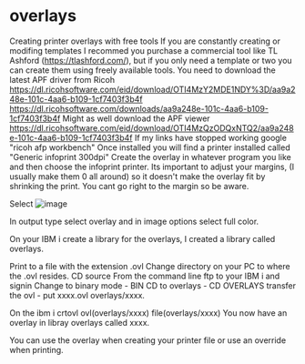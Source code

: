 # overlays
Creating printer overlays with free tools
If you are constantly creating or modifing templates I recommed you purchase a commercial tool like TL Ashford (https://tlashford.com/), but if you only need a template or two you can create them using freely available tools.
You need to download the latest APF driver from Ricoh https://dl.ricohsoftware.com/eid/download/OTI4MzY2MDE1NDY%3D/aa9a248e-101c-4aa6-b109-1cf7403f3b4f  https://dl.ricohsoftware.com/downloads/aa9a248e-101c-4aa6-b109-1cf7403f3b4f
Might as well download the APF viewer https://dl.ricohsoftware.com/eid/download/OTI4MzQzODQxNTQ2/aa9a248e-101c-4aa6-b109-1cf7403f3b4f
If my links have stopped working google "ricoh afp workbench"
Once installed you will find a printer installed called "Generic infoprint 300dpi"
Create the overlay in whatever program you like and then choose the infoprint printer.
Its important to adjust your margins, (I usually make them 0 all around) so it doesn't make the overlay fit by shrinking the print. You cant go right to the margin so be aware.

Select ![image](https://github.com/user-attachments/assets/71bd1af6-984f-4307-a893-98e278ffd90a)

In output type select overlay and in image options select full color.

On your IBM i create a library for the overlays, I created a library called overlays. 

Print to a file with the extension .ovl
Change directory on your PC to where the .ovl resides. CD source
From the command line ftp to your IBM i and signin 
Change to binary mode - BIN
CD to overlays - CD OVERLAYS
transfer the ovl - put xxxx.ovl overlays/xxxx.

On the ibm i crtovl ovl(overlays/xxxx) file(overlays/xxxx)
You now have an overlay in libray overlays called xxxx.

You can use the overlay when creating your printer file or use an override when printing.
